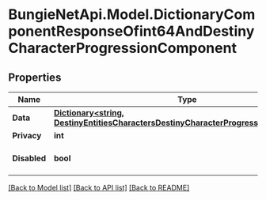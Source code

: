 
# BungieNetApi.Model.DictionaryComponentResponseOfint64AndDestinyCharacterProgressionComponent

## Properties

Name | Type | Description | Notes
------------ | ------------- | ------------- | -------------
**Data** | [**Dictionary&lt;string, DestinyEntitiesCharactersDestinyCharacterProgressionComponent&gt;**](DestinyEntitiesCharactersDestinyCharacterProgressionComponent.md) |  | [optional] 
**Privacy** | **int** |  | [optional] 
**Disabled** | **bool** | If true, this component is disabled. | [optional] 

[[Back to Model list]](../README.md#documentation-for-models)
[[Back to API list]](../README.md#documentation-for-api-endpoints)
[[Back to README]](../README.md)

